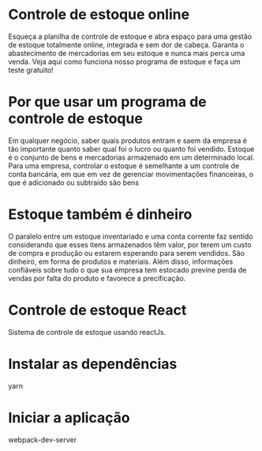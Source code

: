 # Controle de estoque online
Esqueça a planilha de controle de estoque e abra espaço para uma gestão de estoque totalmente online, integrada e sem dor de cabeça. Garanta o abastecimento de mercadorias em seu estoque e nunca mais perca uma venda. Veja aqui como funciona nosso programa de estoque e faça um teste gratuito!

# Por que usar um programa de controle de estoque
Em qualquer negócio, saber quais produtos entram e saem da empresa é tão importante quanto saber qual foi o lucro ou quanto foi vendido. Estoque é o conjunto de bens e mercadorias armazenado em um determinado local. Para uma empresa, controlar o estoque é semelhante a um controle de conta bancária, em que em vez de gerenciar movimentações financeiras, o que é adicionado ou subtraído são bens

# Estoque também é dinheiro
O paralelo entre um estoque inventariado e uma conta corrente faz sentido considerando que esses itens armazenados têm valor, por terem um custo de compra e produção ou estarem esperando para serem vendidos. São dinheiro, em forma de produtos e materiais. Além disso, informações confiáveis sobre tudo o que sua empresa tem estocado previne perda de vendas por falta do produto e favorece a precificação.

# Controle de estoque React
Sistema de controle de estoque usando reactJs.

# Instalar as dependências
yarn

# Iniciar a aplicação
 webpack-dev-server
